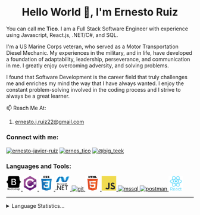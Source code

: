 <h1 align="center">Hello World 👋, I'm Ernesto Ruiz</h1>


You can call me **Tico**. 
I am a Full Stack Software Engineer with experience 
using Javascript, React.js, .NET/C#, and SQL.

I'm a US Marine Corps veteran, who served as a 
Motor Transportation Diesel Mechanic. My experiences 
in the military, and in life, have developed a 
foundation of adaptability, leadership, perseverance, 
and communication in me. I greatly enjoy overcoming 
adversity, and solving problems.

I found that Software Development is the career field 
that truly challenges me and enriches my mind the way 
that I have always wanted.  I enjoy the constant 
problem-solving involved in the coding process and 
I strive to always be a great learner.


📫 Reach Me At: 
   1. [ernesto.j.ruiz22@gmail.com](mailto:ernesto.j.ruiz22@gmail.com)

<h3 align="left">Connect with me:</h3>
<p align="left">
<a href="https://linkedin.com/in/ernesto-javier-ruiz" target="blank"><img align="center" src="https://raw.githubusercontent.com/rahuldkjain/github-profile-readme-generator/master/src/images/icons/Social/linked-in-alt.svg" alt="ernesto-javier-ruiz" height="30" width="40" /></a>
<a href="https://instagram.com/ernes_tico" target="blank"><img align="center" src="https://raw.githubusercontent.com/rahuldkjain/github-profile-readme-generator/master/src/images/icons/Social/instagram.svg" alt="ernes_tico" height="30" width="40" /></a>
<a href="https://twitter.com/@big_teek" target="blank"><img align="center" src="https://raw.githubusercontent.com/rahuldkjain/github-profile-readme-generator/master/src/images/icons/Social/twitter.svg" alt="@big_teek" height="30" width="40" /></a>
</p>

<h3 align="left">Languages and Tools:</h3>
<p align="left"> <a href="https://getbootstrap.com" target="_blank" rel="noreferrer"> <img src="https://raw.githubusercontent.com/devicons/devicon/master/icons/bootstrap/bootstrap-plain-wordmark.svg" alt="bootstrap" width="40" height="40"/> </a> <a href="https://www.w3schools.com/cs/" target="_blank" rel="noreferrer"> <img src="https://raw.githubusercontent.com/devicons/devicon/master/icons/csharp/csharp-original.svg" alt="csharp" width="40" height="40"/> </a> <a href="https://www.w3schools.com/css/" target="_blank" rel="noreferrer"> <img src="https://raw.githubusercontent.com/devicons/devicon/master/icons/css3/css3-original-wordmark.svg" alt="css3" width="40" height="40"/> </a> <a href="https://dotnet.microsoft.com/" target="_blank" rel="noreferrer"> <img src="https://raw.githubusercontent.com/devicons/devicon/master/icons/dot-net/dot-net-original-wordmark.svg" alt="dotnet" width="40" height="40"/> </a> <a href="https://git-scm.com/" target="_blank" rel="noreferrer"> <img src="https://www.vectorlogo.zone/logos/git-scm/git-scm-icon.svg" alt="git" width="40" height="40"/> </a> <a href="https://www.w3.org/html/" target="_blank" rel="noreferrer"> <img src="https://raw.githubusercontent.com/devicons/devicon/master/icons/html5/html5-original-wordmark.svg" alt="html5" width="40" height="40"/> </a> <a href="https://developer.mozilla.org/en-US/docs/Web/JavaScript" target="_blank" rel="noreferrer"> <img src="https://raw.githubusercontent.com/devicons/devicon/master/icons/javascript/javascript-original.svg" alt="javascript" width="40" height="40"/> </a> <a href="https://www.microsoft.com/en-us/sql-server" target="_blank" rel="noreferrer"> <img src="https://www.svgrepo.com/show/303229/microsoft-sql-server-logo.svg" alt="mssql" width="40" height="40"/> </a> <a href="https://postman.com" target="_blank" rel="noreferrer"> <img src="https://www.vectorlogo.zone/logos/getpostman/getpostman-icon.svg" alt="postman" width="40" height="40"/> </a> <a href="https://reactjs.org/" target="_blank" rel="noreferrer"> <img src="https://raw.githubusercontent.com/devicons/devicon/master/icons/react/react-original-wordmark.svg" alt="react" width="40" height="40"/> </a> </p>



<hr>
<details>
  <summary>Language Statistics...</summary><br/>
  <p align="center">
  <img
  src="https://wakatime.com/share/@tico118/db9adaf5-eb47-4999-8b04-1dab4cb6f043.svg"
  alt="Tico118 WakaTime Stats"
  height="400"
  width="500"
/>
  </p>
</details>
</hr>

